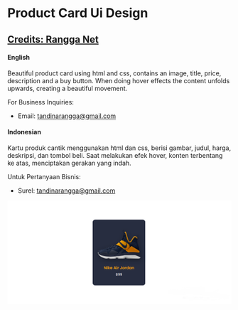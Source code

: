 # Product Card Ui Design
## [Credits: Rangga Net](https://github.com/ranggasmith)
#### English
Beautiful product card using html and css, contains an image, title, price, description and a buy button. When doing hover effects the content unfolds upwards, creating a beautiful movement.

For Business Inquiries:
- Email: [tandinarangga@gmail.com](mailto://tandinarangga@gmail.com)

#### Indonesian
Kartu produk cantik menggunakan html dan css, berisi gambar, judul, harga, deskripsi, dan tombol beli. Saat melakukan efek hover, konten terbentang ke atas, menciptakan gerakan yang indah.

Untuk Pertanyaan Bisnis:
- Surel: [tandinarangga@gmail.com](mailto://tandinarangga@gmail.com)

![product card](/nike-preview.png)
